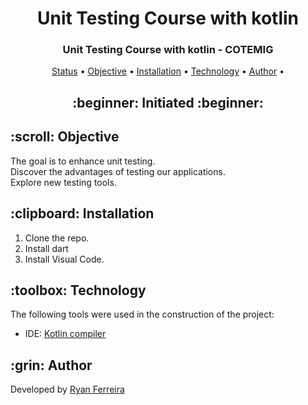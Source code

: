 <h1 align="center">Unit Testing Course with kotlin</h1>
<h3 align="center">
<a target="_blank">Unit Testing Course with kotlin - COTEMIG</a>
</h3>


<p align="center">
 <a href="#status">Status</a> • 
 <a href="#objective">Objective</a> •
 <a href="#installation">Installation</a> • 
 <a href="#technology">Technology</a> • 
 <a href="#author">Author</a> •
</p>

<h2 align="center" id=status> 
	:beginner: Initiated :beginner:
</h2>

<h2 id=objective>:scroll: Objective</h2>
The goal is to enhance unit testing.<br> 
Discover the advantages of testing our applications.<br>
Explore new testing tools.

<h2 id=installation>:clipboard: Installation</h2>

1. Clone the repo.
2. Install dart 
3. Install Visual Code.

<h2 id=technology>:toolbox: Technology</h2>

The following tools were used in the construction of the project:

- IDE: <a href="https://www.jdoodle.com/compile-kotlin-online">Kotlin compiler</a>

<h2 id=author>:grin: Author</h2>

Developed by <a href="https://www.linkedin.com/in/ryan-ferreira-06b550302/" target="_blank">Ryan Ferreira</a>
